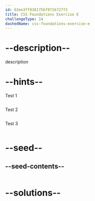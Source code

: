 ```yaml
---
id: 63ee3ff8381756f9716727f3
title: CSS Foundations Exercise E
challengeType: 14
dashedName: css-foundations-exercise-e
---
```


# --description--

description

# --hints--

Test 1

```js

```

Test 2

```js

```

Test 3

```js

```


# --seed--

## --seed-contents--

```html

```

# --solutions--

```html
```
